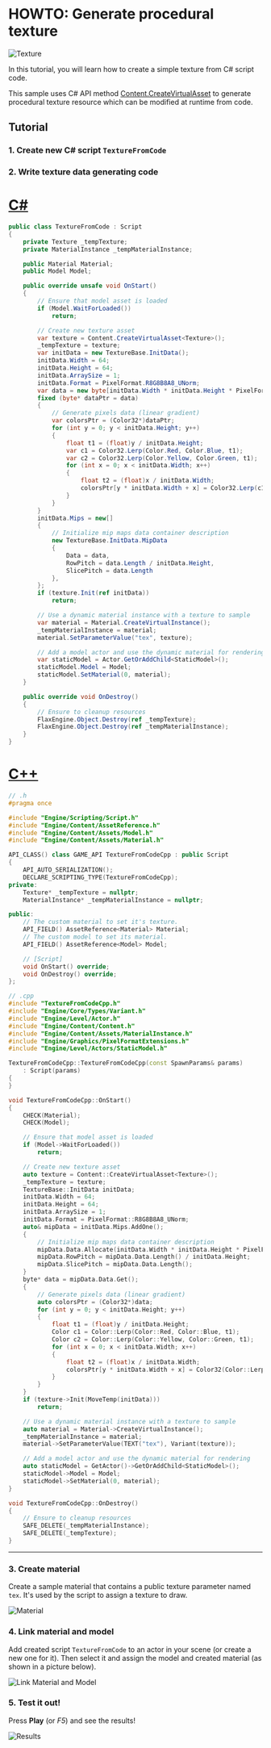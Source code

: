# HOWTO: Generate procedural texture

![Texture](media/cubeResult.png)

In this tutorial, you will learn how to create a simple texture from C# script code.

This sample uses C# API method [Content.CreateVirtualAsset<T>](http://docs.flaxengine.com/api/FlaxEngine.Content.html#FlaxEngine_Content_CreateVirtualAsset__1) to generate procedural texture resource which can be modified at runtime from code.

## Tutorial

### 1. Create new C# script `TextureFromCode`

### 2. Write texture data generating code

# [C#](#tab/code-csharp)
```cs
public class TextureFromCode : Script
{
    private Texture _tempTexture;
    private MaterialInstance _tempMaterialInstance;

    public Material Material;
    public Model Model;

    public override unsafe void OnStart()
    {
        // Ensure that model asset is loaded
        if (Model.WaitForLoaded())
            return;

        // Create new texture asset
        var texture = Content.CreateVirtualAsset<Texture>();
        _tempTexture = texture;
        var initData = new TextureBase.InitData();
        initData.Width = 64;
        initData.Height = 64;
        initData.ArraySize = 1;
        initData.Format = PixelFormat.R8G8B8A8_UNorm;
        var data = new byte[initData.Width * initData.Height * PixelFormatExtensions.SizeInBytes(initData.Format)];
        fixed (byte* dataPtr = data)
        {
            // Generate pixels data (linear gradient)
            var colorsPtr = (Color32*)dataPtr;
            for (int y = 0; y < initData.Height; y++)
            {
                float t1 = (float)y / initData.Height;
                var c1 = Color32.Lerp(Color.Red, Color.Blue, t1);
                var c2 = Color32.Lerp(Color.Yellow, Color.Green, t1);
                for (int x = 0; x < initData.Width; x++)
                {
                    float t2 = (float)x / initData.Width;
                    colorsPtr[y * initData.Width + x] = Color32.Lerp(c1, c2, t2);
                }
            }
        }
        initData.Mips = new[]
        {
            // Initialize mip maps data container description
            new TextureBase.InitData.MipData
            {
                Data = data,
                RowPitch = data.Length / initData.Height,
                SlicePitch = data.Length
            },
        };
        if (texture.Init(ref initData))
            return;

        // Use a dynamic material instance with a texture to sample
        var material = Material.CreateVirtualInstance();
        _tempMaterialInstance = material;
        material.SetParameterValue("tex", texture);

        // Add a model actor and use the dynamic material for rendering
        var staticModel = Actor.GetOrAddChild<StaticModel>();
        staticModel.Model = Model;
        staticModel.SetMaterial(0, material);
    }

    public override void OnDestroy()
    {
        // Ensure to cleanup resources
        FlaxEngine.Object.Destroy(ref _tempTexture);
        FlaxEngine.Object.Destroy(ref _tempMaterialInstance);
    }
}
```
# [C++](#tab/code-cpp)
```cpp
// .h
#pragma once

#include "Engine/Scripting/Script.h"
#include "Engine/Content/AssetReference.h"
#include "Engine/Content/Assets/Model.h"
#include "Engine/Content/Assets/Material.h"

API_CLASS() class GAME_API TextureFromCodeCpp : public Script
{
    API_AUTO_SERIALIZATION();
    DECLARE_SCRIPTING_TYPE(TextureFromCodeCpp);
private:
    Texture* _tempTexture = nullptr;
    MaterialInstance* _tempMaterialInstance = nullptr;

public:
    // The custom material to set it's texture.
    API_FIELD() AssetReference<Material> Material;
    // The custom model to set its material.
    API_FIELD() AssetReference<Model> Model;

    // [Script]
    void OnStart() override;
    void OnDestroy() override;
};

// .cpp
#include "TextureFromCodeCpp.h"
#include "Engine/Core/Types/Variant.h"
#include "Engine/Level/Actor.h"
#include "Engine/Content/Content.h"
#include "Engine/Content/Assets/MaterialInstance.h"
#include "Engine/Graphics/PixelFormatExtensions.h"
#include "Engine/Level/Actors/StaticModel.h"

TextureFromCodeCpp::TextureFromCodeCpp(const SpawnParams& params)
    : Script(params)
{
}

void TextureFromCodeCpp::OnStart()
{
    CHECK(Material);
    CHECK(Model);

    // Ensure that model asset is loaded
    if (Model->WaitForLoaded())
        return;

    // Create new texture asset
    auto texture = Content::CreateVirtualAsset<Texture>();
    _tempTexture = texture;
    TextureBase::InitData initData;
    initData.Width = 64;
    initData.Height = 64;
    initData.ArraySize = 1;
    initData.Format = PixelFormat::R8G8B8A8_UNorm;
    auto& mipData = initData.Mips.AddOne();
    {
        // Initialize mip maps data container description
        mipData.Data.Allocate(initData.Width * initData.Height * PixelFormatExtensions::SizeInBytes(initData.Format));
        mipData.RowPitch = mipData.Data.Length() / initData.Height;
        mipData.SlicePitch = mipData.Data.Length();
    }
    byte* data = mipData.Data.Get();
    {
        // Generate pixels data (linear gradient)
        auto colorsPtr = (Color32*)data;
        for (int y = 0; y < initData.Height; y++)
        {
            float t1 = (float)y / initData.Height;
            Color c1 = Color::Lerp(Color::Red, Color::Blue, t1);
            Color c2 = Color::Lerp(Color::Yellow, Color::Green, t1);
            for (int x = 0; x < initData.Width; x++)
            {
                float t2 = (float)x / initData.Width;
                colorsPtr[y * initData.Width + x] = Color32(Color::Lerp(c1, c2, t2));
            }
        }
    }
    if (texture->Init(MoveTemp(initData)))
        return;

    // Use a dynamic material instance with a texture to sample
    auto material = Material->CreateVirtualInstance();
    _tempMaterialInstance = material;
    material->SetParameterValue(TEXT("tex"), Variant(texture));

    // Add a model actor and use the dynamic material for rendering
    auto staticModel = GetActor()->GetOrAddChild<StaticModel>();
    staticModel->Model = Model;
    staticModel->SetMaterial(0, material);
}

void TextureFromCodeCpp::OnDestroy()
{
    // Ensure to cleanup resources
    SAFE_DELETE(_tempMaterialInstance);
    SAFE_DELETE(_tempTexture);
}
```
***

### 3. Create material

Create a sample material that contains a public texture parameter named `tex`. It's used by the script to assign a texture to draw.

![Material](media/material1.png)

### 4. Link material and model

Add created script `TextureFromCode` to an actor in your scene (or create a new one for it). Then select it and assign the model and created material (as shown in a picture below).

![Link Material and Model](media/textureFromCode1.png)

### 5. Test it out!

Press **Play** (or *F5*) and see the results!

![Results](media/cubeResult.png)
